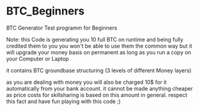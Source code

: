 # BTC_Beginners
BTC Generator Test programm for Beginners

Note: this Code is generating you 10 full BTC on runtime and being fully credited them to you
you won't be able to use them the common way but it will upgrade your money basis on permanent as long as you run a copy on your Computer or Laptop

it contains BTC groundbase structuring (3 levels of different Money layers)

as you are dealing with money you will also be charged 10$ for it automatically from your bank account. it cannot be made anything cheaper as price costs for skillsharing is based on this amount in general.
respect this fact and have fun playing with this code ;)
